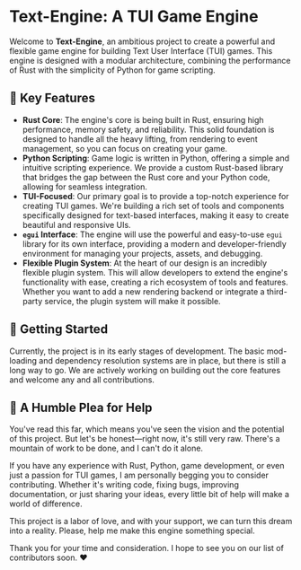 # Text-Engine: A TUI Game Engine

Welcome to **Text-Engine**, an ambitious project to create a powerful and flexible game engine for building Text User Interface (TUI) games. This engine is designed with a modular architecture, combining the performance of Rust with the simplicity of Python for game scripting.

## 🌟 Key Features

* **Rust Core**: The engine's core is being built in Rust, ensuring high performance, memory safety, and reliability. This solid foundation is designed to handle all the heavy lifting, from rendering to event management, so you can focus on creating your game.
* **Python Scripting**: Game logic is written in Python, offering a simple and intuitive scripting experience. We provide a custom Rust-based library that bridges the gap between the Rust core and your Python code, allowing for seamless integration.
* **TUI-Focused**: Our primary goal is to provide a top-notch experience for creating TUI games. We're building a rich set of tools and components specifically designed for text-based interfaces, making it easy to create beautiful and responsive UIs.
* **`egui` Interface**: The engine will use the powerful and easy-to-use `egui` library for its own interface, providing a modern and developer-friendly environment for managing your projects, assets, and debugging.
* **Flexible Plugin System**: At the heart of our design is an incredibly flexible plugin system. This will allow developers to extend the engine's functionality with ease, creating a rich ecosystem of tools and features. Whether you want to add a new rendering backend or integrate a third-party service, the plugin system will make it possible.

## 🚀 Getting Started

Currently, the project is in its early stages of development. The basic mod-loading and dependency resolution systems are in place, but there is still a long way to go. We are actively working on building out the core features and welcome any and all contributions.

## 🙏 A Humble Plea for Help

You've read this far, which means you've seen the vision and the potential of this project. But let's be honest—right now, it's still very raw. There's a mountain of work to be done, and I can't do it alone.

If you have any experience with Rust, Python, game development, or even just a passion for TUI games, I am personally begging you to consider contributing. Whether it's writing code, fixing bugs, improving documentation, or just sharing your ideas, every little bit of help will make a world of difference.

This project is a labor of love, and with your support, we can turn this dream into a reality. Please, help me make this engine something special.

Thank you for your time and consideration. I hope to see you on our list of contributors soon. ❤️